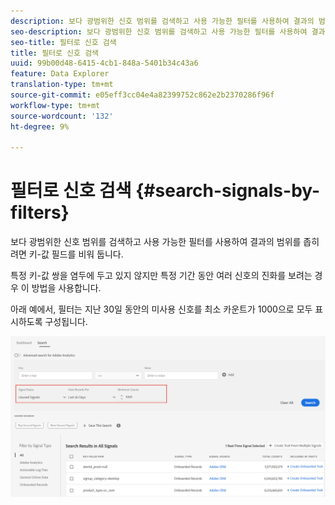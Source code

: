 ```yaml
---
description: 보다 광범위한 신호 범위를 검색하고 사용 가능한 필터를 사용하여 결과의 범위를 좁히려면 키-값 필드를 비워 둡니다.
seo-description: 보다 광범위한 신호 범위를 검색하고 사용 가능한 필터를 사용하여 결과의 범위를 좁히려면 키-값 필드를 비워 둡니다.
seo-title: 필터로 신호 검색
title: 필터로 신호 검색
uuid: 99b00d48-6415-4cb1-848a-5401b34c43a6
feature: Data Explorer
translation-type: tm+mt
source-git-commit: e05eff3cc04e4a82399752c862e2b2370286f96f
workflow-type: tm+mt
source-wordcount: '132'
ht-degree: 9%

---
```



# 필터로 신호 검색 {#search-signals-by-filters}

보다 광범위한 신호 범위를 검색하고 사용 가능한 필터를 사용하여 결과의 범위를 좁히려면 키-값 필드를 비워 둡니다.

특정 키-값 쌍을 염두에 두고 있지 않지만 특정 기간 동안 여러 신호의 진화를 보려는 경우 이 방법을 사용합니다.

아래 예에서, 필터는 지난 30일 동안의 미사용 신호를 최소 카운트가 1000으로 모두 표시하도록 구성됩니다.

![](assets/signals-search-filters.png)